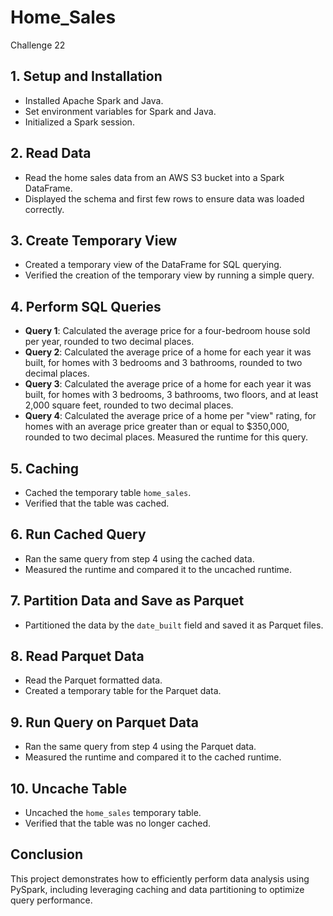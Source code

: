 # Home_Sales
Challenge 22
## 1. Setup and Installation
- Installed Apache Spark and Java.
- Set environment variables for Spark and Java.
- Initialized a Spark session.
## 2. Read Data
- Read the home sales data from an AWS S3 bucket into a Spark DataFrame.
- Displayed the schema and first few rows to ensure data was loaded correctly.
## 3. Create Temporary View
- Created a temporary view of the DataFrame for SQL querying.
- Verified the creation of the temporary view by running a simple query.
## 4. Perform SQL Queries
- **Query 1**: Calculated the average price for a four-bedroom house sold per year, rounded to two decimal places.
- **Query 2**: Calculated the average price of a home for each year it was built, for homes with 3 bedrooms and 3 bathrooms, rounded to two decimal places.
- **Query 3**: Calculated the average price of a home for each year it was built, for homes with 3 bedrooms, 3 bathrooms, two floors, and at least 2,000 square feet, rounded to two decimal places.
- **Query 4**: Calculated the average price of a home per "view" rating, for homes with an average price greater than or equal to $350,000, rounded to two decimal places. Measured the runtime for this query.
## 5. Caching
- Cached the temporary table `home_sales`.
- Verified that the table was cached.
## 6. Run Cached Query
- Ran the same query from step 4 using the cached data.
- Measured the runtime and compared it to the uncached runtime.
## 7. Partition Data and Save as Parquet
- Partitioned the data by the `date_built` field and saved it as Parquet files.
## 8. Read Parquet Data
- Read the Parquet formatted data.
- Created a temporary table for the Parquet data.
## 9. Run Query on Parquet Data
- Ran the same query from step 4 using the Parquet data.
- Measured the runtime and compared it to the cached runtime.
## 10. Uncache Table
- Uncached the `home_sales` temporary table.
- Verified that the table was no longer cached.
## Conclusion
This project demonstrates how to efficiently perform data analysis using PySpark, including leveraging caching and data partitioning to optimize query performance.
